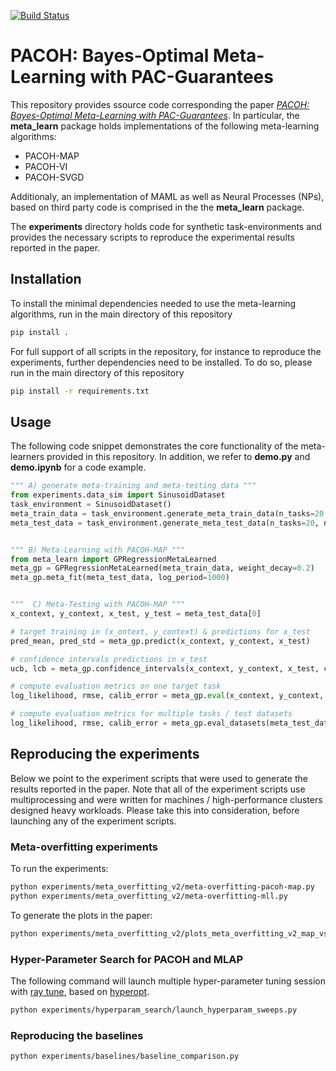 [![Build Status](https://travis-ci.com/jonasrothfuss/meta_learning_pacoh.svg?branch=master)](https://travis-ci.com/jonasrothfuss/meta_learning_pacoh)

# PACOH: Bayes-Optimal Meta-Learning with PAC-Guarantees
This repository provides ssource code corresponding the paper [*PACOH: Bayes-Optimal Meta-Learning with PAC-Guarantees*](https://arxiv.org/abs/2002.05551). 
In particular, the **meta_learn** package holds implementations of the following meta-learning algorithms:

* PACOH-MAP
* PACOH-VI
* PACOH-SVGD

Additionaly, an implementation of MAML as well as Neural Processes (NPs), based on third party code is comprised 
in the the **meta_learn** package.

The **experiments** directory holds code for synthetic task-environments and provides the necessary scripts to reproduce 
the experimental results reported in the paper.

## Installation
To install the minimal dependencies needed to use the meta-learning algorithms, run in the main directory of this repository
```bash
pip install .
``` 

For full support of all scripts in the repository, for instance to reproduce the experiments, further dependencies need to be installed. 
To do so, please run in the main directory of this repository 
```bash
pip install -r requirements.txt
``` 


## Usage
The following code snippet demonstrates the core functionality of the meta-learners provided in this repository. 
In addition, we refer to **demo.py** and **demo.ipynb** for a code example.

```python
""" A) generate meta-training and meta-testing data """
from experiments.data_sim import SinusoidDataset
task_environment = SinusoidDataset()
meta_train_data = task_environment.generate_meta_train_data(n_tasks=20, n_samples=5)
meta_test_data = task_environment.generate_meta_test_data(n_tasks=20, n_samples_context=5, n_samples_test=50)


""" B) Meta-Learning with PACOH-MAP """
from meta_learn import GPRegressionMetaLearned
meta_gp = GPRegressionMetaLearned(meta_train_data, weight_decay=0.2)
meta_gp.meta_fit(meta_test_data, log_period=1000)


"""  C) Meta-Testing with PACOH-MAP """
x_context, y_context, x_test, y_test = meta_test_data[0]

# target training in (x_ontext, y_context) & predictions for x_test
pred_mean, pred_std = meta_gp.predict(x_context, y_context, x_test)

# confidence intervals predictions in x_test 
ucb, lcb = meta_gp.confidence_intervals(x_context, y_context, x_test, confidence=0.9)

# compute evaluation metrics on one target task
log_likelihood, rmse, calib_error = meta_gp.eval(x_context, y_context, x_test, y_test)

# compute evaluation metrics for multiple tasks / test datasets
log_likelihood, rmse, calib_error = meta_gp.eval_datasets(meta_test_data)
```


## Reproducing the experiments
Below we point to the experiment scripts that were used to generate the results reported in the paper. 
Note that all of the experiment scripts use multiprocessing and were written for machines / high-performance 
clusters designed heavy workloads. Please take this into consideration, before launching any of the experiment scripts.

### Meta-overfitting experiments

To run the experiments:

```bash
python experiments/meta_overfitting_v2/meta-overfitting-pacoh-map.py
python experiments/meta_overfitting_v2/meta-overfitting-mll.py

``` 

To generate the plots in the paper:

```bash
python experiments/meta_overfitting_v2/plots_meta_overfitting_v2_map_vs_mll_paper.py
``` 

### Hyper-Parameter Search for PACOH and MLAP
The following command will launch multiple hyper-parameter tuning session with 
[ray tune](https://ray.readthedocs.io/en/latest/tune.html), based on [hyperopt](http://hyperopt.github.io/hyperopt/).
```bash
python experiments/hyperparam_search/launch_hyperparam_sweeps.py
```

### Reproducing the baselines

```bash
python experiments/baselines/baseline_comparison.py
```
